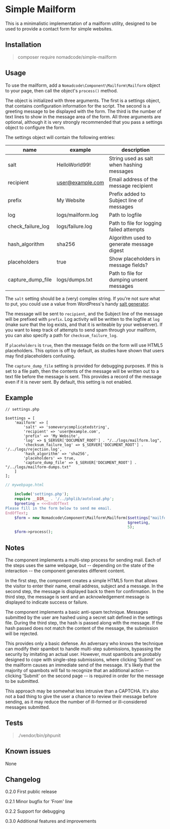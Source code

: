 # Simple Mailform

This is a minimalistic implementation of a mailform utility, designed to be used to provide a contact form for simple websites.

Installation
------------

> composer require nomadcode/simple-mailform

Usage
-----

To use the mailform, add a `Nomadcode\Component\Mailform\Mailform` object to your page, then call the object's `process()` method.

The object is initialized with three arguments. The first is a settings object, that contains configuration information for the script. The second is a greeting message to be displayed with the form. The third is the number of text lines to show in the message area of the form. All three arguments are optional, although it is very strongly recommended that you pass a settings object to configure the form. 

The settings object will contain the following entries:

| name                 | example           | description                               |
|----------------------|-------------------|-------------------------------------------|
| salt                 | HelloWorld99!     | String used as salt when hashing messages |
| recipient            | user@example.com  | Email address of the message recipient    |
| prefix               | My Website        | Prefix added to Subject line of messages  |
| log                  | logs/mailform.log | Path to logfile                           |
| check_failure_log    | logs/failure.log  | Path to file for logging failed attempts  |
| hash_algorithm       | sha256            | Algorithm used to generate message digest |
| placeholders         | true              | Show placeholders in message fields?      |
| capture_dump_file    | logs/dumps.txt    | Path to file for dumping unsent messages  |

The `salt` setting should be a (very) complex string. If you're not sure what to put, you could use a value from WordPress's handy [salt generator](https://api.wordpress.org/secret-key/1.1/salt/). 

The message will be sent to `recipient`, and the Subject line of the message will be prefixed with `prefix`. Log activity will be written to the logfile at `log` (make sure that the log exists, and that it is writeable by your webserver). If you want to keep track of attempts to send spam through your mailform, you can also specify a path for `checksum_failure_log`.

If `placeholders` is `true`, then the message fields on the form will use HTML5 placeholders. This option is off by default, as studies have shown that users may find placeholders confusing.

The `capture_dump_file` setting is provided for debugging purposes. If this is set to a file path, then the contents of the message will be written out to a text file before the message is sent. This provides a record of the message even if it is never sent. By default, this setting is not enabled. 

Example
-------

```
// settings.php

$settings = [
	'mailform' => [
		'salt' => 'someverycomplicatedstring',
		'recipient' => 'user@example.com',
		'prefix' => 'My Website',
		'log' => $_SERVER['DOCUMENT_ROOT'] . "/../logs/mailform.log",
		'checksum_failure_log' => $_SERVER['DOCUMENT_ROOT'] . '/../logs/rejection.log',
		'hash_algorithm' => 'sha256',
		'placeholders' => true,
		'capture_dump_file' => $_SERVER['DOCUMENT_ROOT'] . "/../logs/mailform-dumps.txt"
	]
];
```

```php
// mywebpage.html

	include('settings.php');
	require __DIR__ . '/../phplib/autoload.php';
	$greeting = <<<EndOfText
Please fill in the form below to send me email.
EndOfText;
	$form = new Nomadcode\Component\Mailform\Mailform($settings["mailform"],
													  $greeting,
													  5);
	$form->process();
```

Notes
-----

The component implements a multi-step process for sending mail. Each of the steps uses the same webpage, but -- depending on the state of the interaction -- the component generates different content.

In the first step, the component creates a simple HTML5 form that allows the visitor to enter their name, email address, subject and a message. In the second step, the message is displayed back to them for confirmation. In the third step, the message is sent and an acknowledgement message is displayed to indicate success or failure.

The component implements a basic anti-spam technique. Messages submitted by the user are hashed using a secret salt defined in the settings file. During the third step, the hash is passed along with the message. If the hash passed does not match the content of the message, the submission will be rejected.

This provides only a basic defense. An adversary who knows the technique can modify their spambot to handle multi-step submissions, bypassing the security by imitating an actual user. However, must spambots are probably designed to cope with single-step submissions, where clicking 'Submit' on the mailform causes an immediate send of the message. It's likely that the majority of spambots will fail to recognize that an additional action -- clicking 'Submit' on the second page -- is required in order for the message to be submitted.

This approach may be somewhat less intrusive than a CAPTCHA. It's also not a bad thing to give the user a chance to review their message before sending, as it may reduce the number of ill-formed or ill-considered messages submitted.

Tests
-----

> ./vendor/bin/phpunit


Known issues
------------

None

Changelog
---------

0.2.0   First public release

0.2.1   Minor bugfix for 'From' line

0.2.2   Support for debugging

0.3.0	Additional features and improvements 
